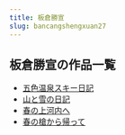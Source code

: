 ```yaml
---
title: 板倉勝宣
slug: bancangshengxuan27
---
```


## 板倉勝宣の作品一覧

- [五色温泉スキー日記](wusewenquansukirijifc)
- [山と雪の日記](shantoxuenorijif3)
- [春の上河内へ](chunnoshangheneihe18)
- [春の槍から帰って](chunnoqiangkaraguitsuted4)
